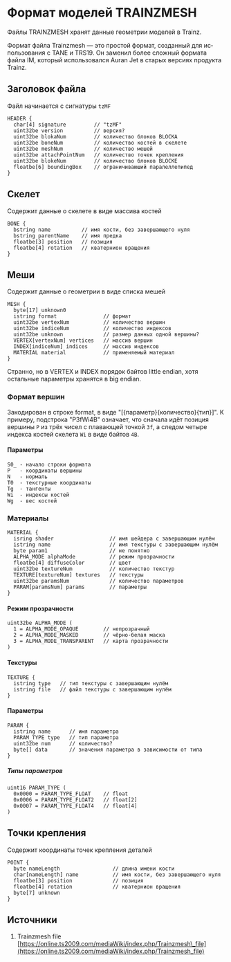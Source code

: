 # Формат моделей TRAINZMESH

Файлы TRAINZMESH хранят данные геометрии моделей в Trainz.

<span class="HwtZe" lang="ru"><span class="jCAhz ChMk0b"><span class="ryNqvb">Формат файла Trainzmesh — это простой формат, созданный для использования с TANE и TRS19.</span></span> <span class="jCAhz ChMk0b"><span class="ryNqvb">Он заменил более сложный формата файла IM, который использовался Auran Jet в старых версиях продукта Trainz.</span></span></span>

## Заголовок файла  


Файл начинается с сигнатуры `tzMF`

```
HEADER {
  char[4] signature         // "tzMF"
  uint32be version          // версия?  
  uint32be blokaNum         // количество блоков BLOCKA
  uint32be boneNum          // количество костей в скелете
  uint32be meshNum          // количество мешей
  uint32be attachPointNum   // количество точек крепления
  uint32be blokeNum         // количество блоков BLOCKE
  floatbe[6] boundingBox    // ограничиваюший паралеллепипед
}
```

## Скелет  


Содержит данные о скелете в виде массива костей

```
BONE {
  bstring name          // имя кости, без завершающего нуля
  bstring parentName    // имя предка
  floatbe[3] position   // позиция
  floatbe[4] rotation   // кватернион вращения    
}
```

## Меши

Содержит данные о геометрии в виде списка мешей

```
MESH {
  byte[17] unknown0     
  istring format               // формат
  uint32be vertexNum           // количество вершин
  uint32be indiceNum           // количество индексов
  uint32be unknown             // размер данных одной вершины?
  VERTEX[vertexNum] vertices   // массив вершин
  INDEX[indiceNum] indices     // массив индексов
  MATERIAL material            // применяемый материал
}
```

Странно, но в VERTEX и INDEX порядок байтов little endian, хотя остальные параметры хранятся в big endian.

### Формат вершин

Закодирован в строке format, в виде "\[{параметр}{количество}{тип}\]". К примеру, подстрока "P3fWi4B" означает, что сначала идёт позиция вершины `P` из трёх чисел с плавающей точкой `3f`, а следом четыре индекса костей скелета `Wi` в виде байтов `4B`.

#### Параметры

```
S0_ - начало строки формата
P   - координаты вершины
N   - нормаль
T0  - текстурные координаты
Tg  - тангенты
Wi  - индексы костей
Wg  - вес костей
```

### Материалы

```
MATERIAL {
  isring shader                  // имя шейдера с завершающим нулём
  istring name                   // имя текстуры с завершающим нулём
  byte param1                    // не понятно
  ALPHA_MODE alphaMode           // режим прозрачности
  floatbe[4] diffuseColor        // цвет
  uint32be textureNum            // количество текстур
  TEXTURE[textureNum] textures   // текстуры
  uint32be paramsNum             // количество параметров
  PARAM[paramsNum] params        // параметры
}
```

#### Режим прозрачности  


```
uint32be ALPHA_MODE (
  1 = ALPHA_MODE_OPAQUE        // непрозрачный
  2 = ALPHA_MODE_MASKED        // чёрно-белая маска
  3 = ALPHA_MODE_TRANSPARENT   // карта прозрачности
)
```

#### Текстуры

```
TEXTURE {
  istring type   // тип текстуры с завершающим нулём
  istring file   // файл текстуры с завершающим нулём
}
```

#### Параметры

```
PARAM {
  istring name      // имя параметра
  PARAM_TYPE type   // тип параметра
  uint32be num      // количество?
  byte[] data       // значения параметра в зависимости от типа
}
```

##### Типы параметров

```
uint16 PARAM_TYPE (
  0x0000 = PARAM_TYPE_FLOAT    // float
  0x0006 = PARAM_TYPE_FLOAT2   // float[2]
  0x0007 = PARAM_TYPE_FLOAT4   // float[4]
)
```

## Точки крепления

Содержит координаты точек крепления деталей

```
POINT {
  byte nameLength                 // длина имени кости
  char[nameLength] name           // имя кости, без завершающего нуля
  floatbe[3] position             // позиция
  floatbe[4] rotation             // кватернион вращения    
  byte[7] unknown
}
```

## Источники

1. <span dir="auto">Trainzmesh file </span><span dir="auto">[https://online.ts2009.com/mediaWiki/index.php/Trainzmesh\_file](https://online.ts2009.com/mediaWiki/index.php/Trainzmesh_file)</span>